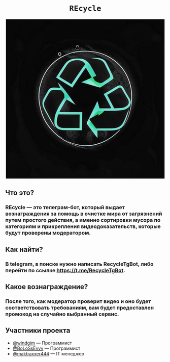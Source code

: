 <h1 align="center">
    <code>REcycle</code>
</h1>

<div align="center">
<img alt="REcycle logo" src="img/REcycle_logo.jpg" width="500">
</div>

## Что это?

### REcycle — это телеграм-бот, который выдает вознаграждения за помощь в очистке мира от загрязнений путем простого действия, а именно сортировки мусора по категориям и прикрепления видеодоказательств, которые будут проверены модератором.

## Как найти?

### В telegram, в поиске нужно написать RecycleTgBot, либо перейти по ссылке https://t.me/RecycleTgBot.

## Какое вознаграждение?

### После того, как модератор проверит видео и оно будет соответствовать требованиям, вам будет предоставлен промокод на случайно выбранный сервис.

## Участники проекта

- [@windgim](https://github.com/windgim) — Программист
- [@BoLoSsEvvv](https://github.com/BoLoSsEvvv) — Программист
- [@maktraxxer444](https://github.com/maktraxxer444) — IT менеджер
